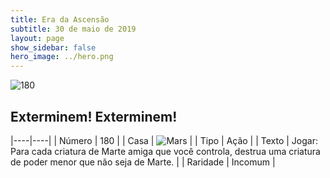 ```yaml
---
title: Era da Ascensão
subtitle: 30 de maio de 2019
layout: page
show_sidebar: false
hero_image: ../hero.png
---
```


![180](https://cdn.keyforgegame.com/media/card_front/pt/435_180_J655Q26XV483_pt.png)

## Exterminem! Exterminem!

|----|----|
| Número | 180 |
| Casa | ![Mars](https://archonarcana.com/images/thumb/d/de/Mars.png/22px-Mars.png "Marte") |
| Tipo | Ação |
| Texto | Jogar: Para cada criatura de Marte amiga que você controla, destrua  uma criatura de poder menor que  não seja de Marte. |
| Raridade | Incomum |
